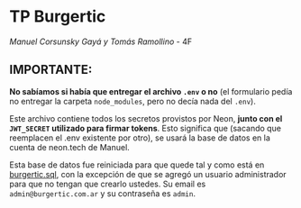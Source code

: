 # TP Burgertic
*Manuel Corsunsky Gayá y Tomás Ramollino* - 4F

## IMPORTANTE:
**No sabíamos si había que entregar el archivo `.env` o no** (el formulario pedía no entregar la carpeta `node_modules`, pero no decía nada del `.env`).

Este archivo contiene todos los secretos provistos por Neon, **junto con el `JWT_SECRET` utilizado para firmar tokens**. Esto significa que (sacando que reemplacen el .env existente por otro), se usará la base de datos en la cuenta de neon.tech de Manuel. 

Esta base de datos fue reiniciada para que quede tal y como está en  [burgertic.sql](/burgertic/burgertic.sql), con la excepción de que se agregó un usuario administrador para que no tengan que crearlo ustedes. Su email es `admin@burgertic.com.ar` y su contraseña es `admin`.